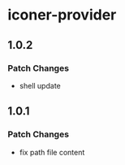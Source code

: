 # iconer-provider

## 1.0.2

### Patch Changes

- shell update

## 1.0.1

### Patch Changes

- fix path file content
